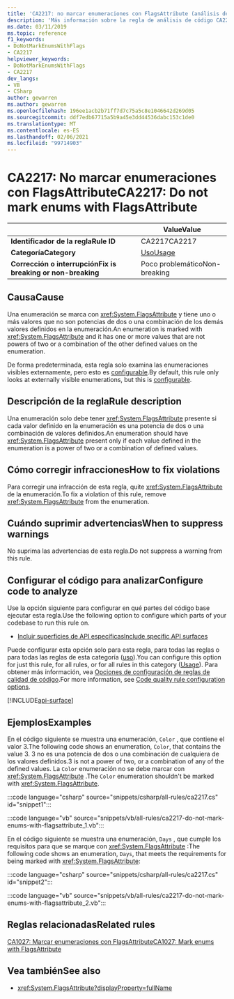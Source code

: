 ```yaml
---
title: 'CA2217: no marcar enumeraciones con FlagsAttribute (análisis de código)'
description: 'Más información sobre la regla de análisis de código CA2217: no marcar enumeraciones con FlagsAttribute'
ms.date: 03/11/2019
ms.topic: reference
f1_keywords:
- DoNotMarkEnumsWithFlags
- CA2217
helpviewer_keywords:
- DoNotMarkEnumsWithFlags
- CA2217
dev_langs:
- VB
- CSharp
author: gewarren
ms.author: gewarren
ms.openlocfilehash: 196ee1acb2b71ff7d7c75a5c8e1046642d269d05
ms.sourcegitcommit: ddf7edb67715a5b9a45e3dd44536dabc153c1de0
ms.translationtype: MT
ms.contentlocale: es-ES
ms.lasthandoff: 02/06/2021
ms.locfileid: "99714903"
---
```

# <a name="ca2217-do-not-mark-enums-with-flagsattribute"></a><span data-ttu-id="aeaf8-103">CA2217: No marcar enumeraciones con FlagsAttribute</span><span class="sxs-lookup"><span data-stu-id="aeaf8-103">CA2217: Do not mark enums with FlagsAttribute</span></span>

| | <span data-ttu-id="aeaf8-104">Value</span><span class="sxs-lookup"><span data-stu-id="aeaf8-104">Value</span></span> |
|-|-|
| <span data-ttu-id="aeaf8-105">**Identificador de la regla**</span><span class="sxs-lookup"><span data-stu-id="aeaf8-105">**Rule ID**</span></span> |<span data-ttu-id="aeaf8-106">CA2217</span><span class="sxs-lookup"><span data-stu-id="aeaf8-106">CA2217</span></span>|
| <span data-ttu-id="aeaf8-107">**Categoría**</span><span class="sxs-lookup"><span data-stu-id="aeaf8-107">**Category**</span></span> |[<span data-ttu-id="aeaf8-108">Uso</span><span class="sxs-lookup"><span data-stu-id="aeaf8-108">Usage</span></span>](usage-warnings.md)|
| <span data-ttu-id="aeaf8-109">**Corrección o interrupción**</span><span class="sxs-lookup"><span data-stu-id="aeaf8-109">**Fix is breaking or non-breaking**</span></span> |<span data-ttu-id="aeaf8-110">Poco problemático</span><span class="sxs-lookup"><span data-stu-id="aeaf8-110">Non-breaking</span></span>|

## <a name="cause"></a><span data-ttu-id="aeaf8-111">Causa</span><span class="sxs-lookup"><span data-stu-id="aeaf8-111">Cause</span></span>

<span data-ttu-id="aeaf8-112">Una enumeración se marca con <xref:System.FlagsAttribute> y tiene uno o más valores que no son potencias de dos o una combinación de los demás valores definidos en la enumeración.</span><span class="sxs-lookup"><span data-stu-id="aeaf8-112">An enumeration is marked with <xref:System.FlagsAttribute> and it has one or more values that are not powers of two or a combination of the other defined values on the enumeration.</span></span>

<span data-ttu-id="aeaf8-113">De forma predeterminada, esta regla solo examina las enumeraciones visibles externamente, pero esto es [configurable](#configure-code-to-analyze).</span><span class="sxs-lookup"><span data-stu-id="aeaf8-113">By default, this rule only looks at externally visible enumerations, but this is [configurable](#configure-code-to-analyze).</span></span>

## <a name="rule-description"></a><span data-ttu-id="aeaf8-114">Descripción de la regla</span><span class="sxs-lookup"><span data-stu-id="aeaf8-114">Rule description</span></span>

<span data-ttu-id="aeaf8-115">Una enumeración solo debe tener <xref:System.FlagsAttribute> presente si cada valor definido en la enumeración es una potencia de dos o una combinación de valores definidos.</span><span class="sxs-lookup"><span data-stu-id="aeaf8-115">An enumeration should have <xref:System.FlagsAttribute> present only if each value defined in the enumeration is a power of two or a combination of defined values.</span></span>

## <a name="how-to-fix-violations"></a><span data-ttu-id="aeaf8-116">Cómo corregir infracciones</span><span class="sxs-lookup"><span data-stu-id="aeaf8-116">How to fix violations</span></span>

<span data-ttu-id="aeaf8-117">Para corregir una infracción de esta regla, quite <xref:System.FlagsAttribute> de la enumeración.</span><span class="sxs-lookup"><span data-stu-id="aeaf8-117">To fix a violation of this rule, remove <xref:System.FlagsAttribute> from the enumeration.</span></span>

## <a name="when-to-suppress-warnings"></a><span data-ttu-id="aeaf8-118">Cuándo suprimir advertencias</span><span class="sxs-lookup"><span data-stu-id="aeaf8-118">When to suppress warnings</span></span>

<span data-ttu-id="aeaf8-119">No suprima las advertencias de esta regla.</span><span class="sxs-lookup"><span data-stu-id="aeaf8-119">Do not suppress a warning from this rule.</span></span>

## <a name="configure-code-to-analyze"></a><span data-ttu-id="aeaf8-120">Configurar el código para analizar</span><span class="sxs-lookup"><span data-stu-id="aeaf8-120">Configure code to analyze</span></span>

<span data-ttu-id="aeaf8-121">Use la opción siguiente para configurar en qué partes del código base ejecutar esta regla.</span><span class="sxs-lookup"><span data-stu-id="aeaf8-121">Use the following option to configure which parts of your codebase to run this rule on.</span></span>

- [<span data-ttu-id="aeaf8-122">Incluir superficies de API específicas</span><span class="sxs-lookup"><span data-stu-id="aeaf8-122">Include specific API surfaces</span></span>](#include-specific-api-surfaces)

<span data-ttu-id="aeaf8-123">Puede configurar esta opción solo para esta regla, para todas las reglas o para todas las reglas de esta categoría ([uso](usage-warnings.md)).</span><span class="sxs-lookup"><span data-stu-id="aeaf8-123">You can configure this option for just this rule, for all rules, or for all rules in this category ([Usage](usage-warnings.md)).</span></span> <span data-ttu-id="aeaf8-124">Para obtener más información, vea [Opciones de configuración de reglas de calidad de código](../code-quality-rule-options.md).</span><span class="sxs-lookup"><span data-stu-id="aeaf8-124">For more information, see [Code quality rule configuration options](../code-quality-rule-options.md).</span></span>

[!INCLUDE[api-surface](~/includes/code-analysis/api-surface.md)]

## <a name="examples"></a><span data-ttu-id="aeaf8-125">Ejemplos</span><span class="sxs-lookup"><span data-stu-id="aeaf8-125">Examples</span></span>

<span data-ttu-id="aeaf8-126">En el código siguiente se muestra una enumeración, `Color` , que contiene el valor 3.</span><span class="sxs-lookup"><span data-stu-id="aeaf8-126">The following code shows an enumeration, `Color`, that contains the value 3.</span></span> <span data-ttu-id="aeaf8-127">3 no es una potencia de dos o una combinación de cualquiera de los valores definidos.</span><span class="sxs-lookup"><span data-stu-id="aeaf8-127">3 is not a power of two, or a combination of any of the defined values.</span></span> <span data-ttu-id="aeaf8-128">La `Color` enumeración no se debe marcar con <xref:System.FlagsAttribute> .</span><span class="sxs-lookup"><span data-stu-id="aeaf8-128">The `Color` enumeration shouldn't be marked with <xref:System.FlagsAttribute>.</span></span>

:::code language="csharp" source="snippets/csharp/all-rules/ca2217.cs" id="snippet1":::

:::code language="vb" source="snippets/vb/all-rules/ca2217-do-not-mark-enums-with-flagsattribute_1.vb":::

<span data-ttu-id="aeaf8-129">En el código siguiente se muestra una enumeración, `Days` , que cumple los requisitos para que se marque con <xref:System.FlagsAttribute> :</span><span class="sxs-lookup"><span data-stu-id="aeaf8-129">The following code shows an enumeration, `Days`, that meets the requirements for being marked with <xref:System.FlagsAttribute>:</span></span>

:::code language="csharp" source="snippets/csharp/all-rules/ca2217.cs" id="snippet2":::

:::code language="vb" source="snippets/vb/all-rules/ca2217-do-not-mark-enums-with-flagsattribute_2.vb":::

## <a name="related-rules"></a><span data-ttu-id="aeaf8-130">Reglas relacionadas</span><span class="sxs-lookup"><span data-stu-id="aeaf8-130">Related rules</span></span>

[<span data-ttu-id="aeaf8-131">CA1027: Marcar enumeraciones con FlagsAttribute</span><span class="sxs-lookup"><span data-stu-id="aeaf8-131">CA1027: Mark enums with FlagsAttribute</span></span>](ca1027.md)

## <a name="see-also"></a><span data-ttu-id="aeaf8-132">Vea también</span><span class="sxs-lookup"><span data-stu-id="aeaf8-132">See also</span></span>

- <xref:System.FlagsAttribute?displayProperty=fullName>
